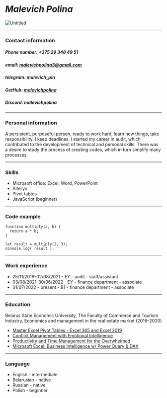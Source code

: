 # *Malevich Polina* 
![Untitled](https://github.com/malevichpolina/rsschool-cv/assets/131747513/7a58d427-fb2a-496c-9e6a-a55ec46f5718)
******


### **Contact information**
##### *Phone number:* +375 29 348 49 51
##### *email:* malevichpolina3@gmail.com
##### *telegram:* malevich_pln
##### *GetHub:* [malevichpolina](https://github.com/malevichpolina)
##### *Discord:* malevichpolina
*******
### **Personal information**
A persistent, purposeful person, ready to work hard, learn new things, take responsibility. I keep deadlines. I started my career in audit, which contributed to the development of technical and personal skills. There was a desire to study the process of creating codes, which in turn simplify many processes.
*******

### **Skills**
* Microsoft office: Excel, Word, PowerPoint
* Alteryx
* Pivot tabtes
* JavaScript (beginner)
********

### **Code example**
```
function multiply(a, b) {
  return a * b;
}

let result = multiply(2, 3);
console.log( result );
```
*****

### **Work experience**
* 25/11/2019-02/08/2021 - EY - audit - staff/assistant
* 03/08/2021-30/06/2022 - EY - finance department - associate
* 01/07/2022 - present - B1 - finance department - associate
*****

### **Education**
Belarus State Economic University, The Faculty of Commerce and Tourism Industry, Economics and management in the real estate market (2016–2020)

- [Master Excel Pivot Tables - Excel 365 and Excel 2019](https://www.udemy.com/certificate/UC-6e0c4f1a-def1-498a-b3aa-551048d10c87/)
- [Conflict Management with Emotional Intelligence](https://www.udemy.com/certificate/UC-2006bf11-b232-48e0-98d7-cacc096e6fa5/)
- [Productivity and Time Management for the Overwhelmed](https://www.udemy.com/certificate/UC-153ce3b7-ac25-4c41-945d-61a16b173f4d/)
- [Microsoft Excel: Business Intelligence w/ Power Query & DAX](https://www.udemy.com/certificate/UC-b10383fb-50a8-41a4-a5a6-fe82632e198d/)
******

### **Language**
* English - intermediate
* Belarusian - native
* Russian - native
* Polish - beginner
